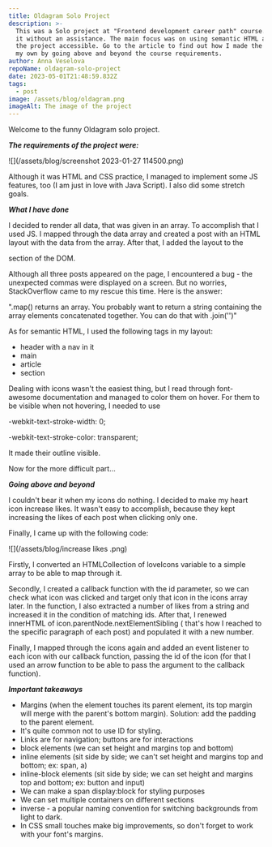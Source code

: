 ```yaml
---
title: Oldagram Solo Project
description: >-
  This was a Solo project at "Frontend development career path" course. I made
  it without an assistance. The main focus was on using semantic HTML and making
  the project accessible. Go to the article to find out how I made the project
  my own by going above and beyond the course requirements. 
author: Anna Veselova
repoName: oldagram-solo-project
date: 2023-05-01T21:48:59.832Z
tags:
  - post
image: /assets/blog/oldagram.png
imageAlt: The image of the project
---
```

Welcome to the funny Oldagram solo project.

_**The requirements of the project were:**_

![](/assets/blog/screenshot 2023-01-27 114500.png)

Although it was HTML and CSS practice, I managed to implement some JS features, too (I am just in love with Java Script). I also did some stretch goals. 

_**What I have done**_

I decided to render all data, that was given in an array. To accomplish that I used JS. I mapped through the data array and created a post with an HTML layout with the data from the array. After that, I added the layout to the <main> section of the DOM. 

Although all three posts appeared on the page, I encountered a bug - the unexpected commas were displayed on a screen. But no worries, StackOverflow came to my rescue this time. Here is the answer:

".map() returns an array. You probably want to return a string containing the array elements concatenated together. You can do that with .join('')"

As for semantic HTML, I used the following tags in my layout:

* header with a nav in it
* main  
* article
* section

Dealing with icons wasn't the easiest thing, but I read through font-awesome documentation and managed to color them on hover. For them to be visible when not hovering, I needed to use 

\-webkit-text-stroke-width: 0; 

\-webkit-text-stroke-color: transparent;

It made their outline visible.

Now for the more difficult part...

_**Going above and beyond**_

I couldn't bear it when my icons do nothing. I decided to make my heart icon increase likes. It wasn't easy to accomplish, because they kept increasing the likes of each post when clicking only one.

Finally, I came up with the following code:

![](/assets/blog/increase likes .png)

Firstly, I converted an HTMLCollection of loveIcons variable to a simple array to be able to map through it.

Secondly, I created a callback function with the id parameter, so we can check what icon was clicked and target only that icon in the icons array later. In the function, I also extracted a number of likes from a string and increased it in the condition of matching ids. After that, I renewed innerHTML of icon.parentNode.nextElementSibling ( that's how I reached to the specific paragraph of each post) and populated it with a new number.

Finally, I mapped through the icons again and added an event listener to each icon with our callback function, passing the id of the icon (for that I used an arrow function to be able to pass the argument to the callback function).

_**Important takeaways**_

* Margins (when the element touches its parent element, its top margin will merge with the parent's bottom margin). Solution: add the padding to the parent element.
* It's quite common not to use ID for styling.
* Links are for navigation; buttons are for interactions
* block elements (we can set height and margins top and bottom)
* inline elements (sit side by side; we can't set height and margins top and bottom; ex: span, a)
* inline-block elements (sit side by side; we can set height and margins top and bottom; ex: button and input)
* We can make a span display:block for styling purposes
* We can set multiple containers on different sections
* inverse - a popular naming convention for switching backgrounds from light to dark.
* In CSS small touches make big improvements, so don't forget to work with your font's margins.

